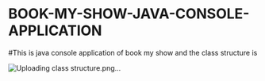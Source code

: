 # BOOK-MY-SHOW-JAVA-CONSOLE-APPLICATION

#This is java console application of book my show and the class structure is



![Uploading class structure.png…]()
